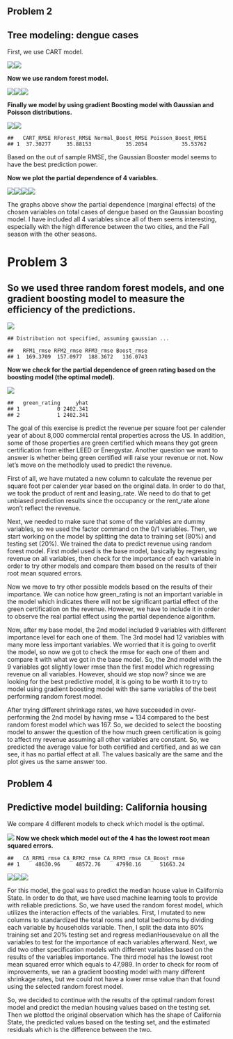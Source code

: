 <!--   pdf_document: default
 md_document -->

## Problem 2

## Tree modeling: dengue cases

First, we use CART model.

![](Exercise-3_files/figure-markdown_strict/unnamed-chunk-5-1.png)![](Exercise-3_files/figure-markdown_strict/unnamed-chunk-5-2.png)

**Now we use random forest model.**

![](Exercise-3_files/figure-markdown_strict/unnamed-chunk-6-1.png)![](Exercise-3_files/figure-markdown_strict/unnamed-chunk-6-2.png)![](Exercise-3_files/figure-markdown_strict/unnamed-chunk-6-3.png)

**Finally we model by using gradient Boosting model with Gaussian and
Poisson distributions.**

![](Exercise-3_files/figure-markdown_strict/unnamed-chunk-7-1.png)![](Exercise-3_files/figure-markdown_strict/unnamed-chunk-7-2.png)

    ##   CART_RMSE RForest_RMSE Normal_Boost_RMSE Poisson_Boost_RMSE
    ## 1  37.30277     35.88153           35.2054           35.53762

Based on the out of sample RMSE, the Gaussian Booster model seems to
have the best prediction power.

**Now we plot the partial dependence of 4 variables.**

![](Exercise-3_files/figure-markdown_strict/unnamed-chunk-9-1.png)![](Exercise-3_files/figure-markdown_strict/unnamed-chunk-9-2.png)![](Exercise-3_files/figure-markdown_strict/unnamed-chunk-9-3.png)![](Exercise-3_files/figure-markdown_strict/unnamed-chunk-9-4.png)

The graphs above show the partial dependence (marginal effects) of the
chosen variables on total cases of dengue based on the Gaussian boosting
model. I have included all 4 variables since all of them seems
interesting, especially with the high difference between the two cities,
and the Fall season with the other seasons.

# Problem 3

## So we used three random forest models, and one gradient boosting model to measure the efficiency of the predictions.

![](Exercise-3_files/figure-markdown_strict/unnamed-chunk-11-1.png)

    ## Distribution not specified, assuming gaussian ...

    ##   RFM1_rmse RFM2_rmse RFM3_rmse Boost_rmse
    ## 1  169.3709  157.0977  188.3672   136.0743

**Now we check for the partial dependence of green rating based on the
boosting model (the optimal model).**

![](Exercise-3_files/figure-markdown_strict/unnamed-chunk-12-1.png)

    ##   green_rating     yhat
    ## 1            0 2402.341
    ## 2            1 2402.341

The goal of this exercise is predict the revenue per square foot per
calender year of about 8,000 commercial rental properties across the US.
In addition, some of those properties are green certified which means
they got green certification from either LEED or Energystar. Another
question we want to answer is whether being green certified will raise
your revenue or not. Now let’s move on the methodloly used to predict
the revenue.

First of all, we have mutated a new column to calculate the revenue per
square foot per calender year based on the original data. In order to do
that, we took the product of rent and leasing\_rate. We need to do that
to get unbiased prediction results since the occupancy or the rent\_rate
alone won’t reflect the revenue.

Next, we needed to make sure that some of the variables are dummy
variables, so we used the factor command on the 0/1 variables. Then, we
start working on the model by splitting the data to training set (80%)
and testing set (20%). We trained the data to predict revenue using
random forest model. First model used is the base model, basically by
regressing revenue on all variables, then check for the importance of
each variable in order to try other models and compare them based on the
results of their root mean squared errors.

Now we move to try other possible models based on the results of their
importance. We can notice how green\_rating is not an important variable
in the model which indicates there will not be significant partial
effect of the green certification on the revenue. However, we have to
include it in order to observe the real partial effect using the partial
dependence algorithm.

Now, after my base model, the 2nd model included 9 variables with
different importance level for each one of them. The 3rd model had 12
variables with many more less important variables. We worried that it is
going to overfit the model, so now we got to check the rmse for each one
of them and compare it with what we got in the base model. So, the 2nd
model with the 9 variables got slightly lower rmse than the first model
which regressing revenue on all variables. However, should we stop now?
since we are looking for the best predictive model, it is going to be
worth it to try to model using gradient boosting model with the same
variables of the best performing random forest model.

After trying different shrinkage rates, we have succeeded in
over-performing the 2nd model by having rmse = 134 compared to the best
random forest model which was 167. So, we decided to select the boosting
model to answer the question of the how much green certification is
going to affect my revenue assuming all other variables are constant.
So, we predicted the average value for both certified and certified, and
as we can see, it has no partial effect at all. The values basically are
the same and the plot gives us the same answer too.

## Problem 4

## Predictive model building: California housing

We compare 4 different models to check which model is the optimal.

![](Exercise-3_files/figure-markdown_strict/unnamed-chunk-16-1.png)
**Now we check which model out of the 4 has the lowest root mean squared
errors.**

    ##   CA_RFM1_rmse CA_RFM2_rmse CA_RFM3_rmse CA_Boost_rmse
    ## 1     48630.96     48572.76     47998.16      51663.24

![](Exercise-3_files/figure-markdown_strict/unnamed-chunk-18-1.png)![](Exercise-3_files/figure-markdown_strict/unnamed-chunk-18-2.png)![](Exercise-3_files/figure-markdown_strict/unnamed-chunk-18-3.png)

For this model, the goal was to predict the median house value in
California State. In order to do that, we have used machine learning
tools to provide with reliable predictions. So, we have used the random
forest model, which utilizes the interaction effects of the variables.
First, I mutated to new columns to standardized the total rooms and
total bedrooms by dividing each variable by households variable. Then, I
split the data into 80% training set and 20% testing set and regress
medianHousevalue on all the variables to test for the importance of each
variables afterward. Next, we did two other specification models with
different variables based on the results of the variables importance.
The third model has the lowest root mean squared error which equals to
47,989. In order to check for room of improvements, we ran a gradient
boosting model with many different shrinkage rates, but we could not
have a lower rmse value than that found using the selected random forest
model.

So, we decided to continue with the results of the optimal random forest
model and predict the median housing values based on the testing set.
Then we plottod the original observation which has the shape of
California State, the predicted values based on the testing set, and the
estimated residuals which is the difference between the two.
